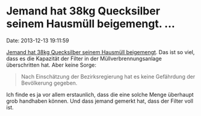 Jemand hat 38kg Quecksilber seinem Hausmüll beigemengt. \...
============================================================

Date: 2013-12-13 19:11:59

[Jemand hat 38kg Quecksilber seinem Hausmüll
beigemengt](http://www.general-anzeiger-bonn.de/bonn/bonn/weststadt/38-Kilogramm-Quecksilber-illegal-abgeliefert-article1219694.html).
Das ist so viel, dass es die Kapazität der Filter in der
Müllverbrennungsanlage überschritten hat. Aber keine Sorge:

> Nach Einschätzung der Bezirksregierung hat es keine Gefährdung der
> Bevölkerung gegeben.

Ich finde es ja vor allem erstaunlich, dass die eine solche Menge
überhaupt grob handhaben können. Und dass jemand gemerkt hat, dass der
Filter voll ist.
